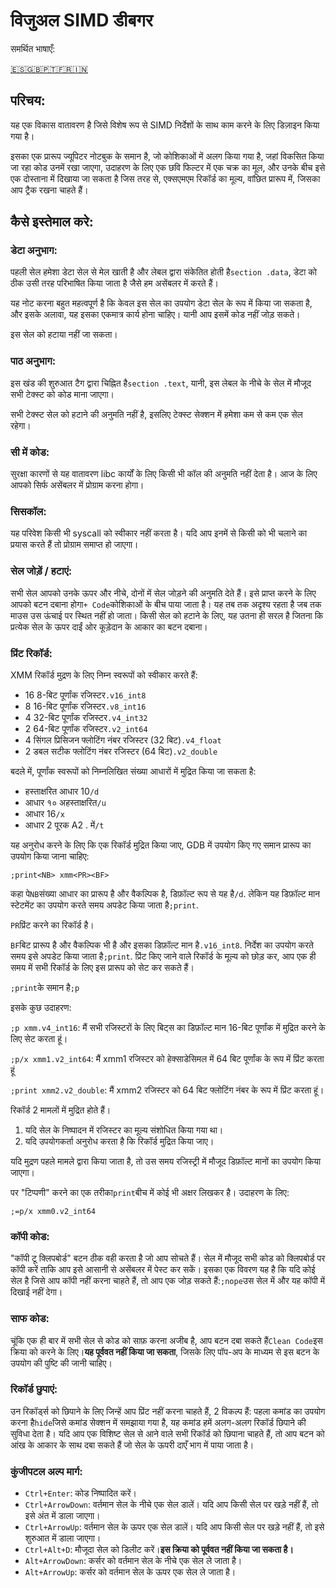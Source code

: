 # विजुअल SIMD डीबगर

समर्थित भाषाएँ:

[🇪🇸](/../../README.md)[🇬🇧](/../../readmes/README.en.md)[🇵🇹](/readmes/README.pt.md)[🇫🇷](/../readmes/README.fr.md)[🇮🇳](/../readmes/README.hi.md)

## परिचय:

यह एक विकास वातावरण है जिसे विशेष रूप से SIMD निर्देशों के साथ काम करने के लिए डिज़ाइन किया गया है।

इसका एक प्रारूप ज्यूपिटर नोटबुक के समान है, जो कोशिकाओं में अलग किया गया है, जहां विकसित किया जा रहा कोड उनमें रखा जाएगा, उदाहरण के लिए एक छवि फिल्टर में एक चक्र का मूल, और उनके बीच इसे एक दोस्ताना में दिखाया जा सकता है जिस तरह से, एक्सएमएम रिकॉर्ड का मूल्य, वांछित प्रारूप में, जिसका आप ट्रैक रखना चाहते हैं।

## कैसे इस्तेमाल करे:

### डेटा अनुभाग:

पहली सेल हमेशा डेटा सेल से मेल खाती है और लेबल द्वारा संकेतित होती है`section .data`, डेटा को ठीक उसी तरह परिभाषित किया जाता है जैसे हम असेंबलर में करते हैं।

यह नोट करना बहुत महत्वपूर्ण है कि केवल इस सेल का उपयोग डेटा सेल के रूप में किया जा सकता है, और इसके अलावा, यह इसका एकमात्र कार्य होना चाहिए। यानी आप इसमें कोड नहीं जोड़ सकते।

इस सेल को हटाया नहीं जा सकता।

### पाठ अनुभाग:

इस खंड की शुरुआत टैग द्वारा चिह्नित है`section .text`, यानी, इस लेबल के नीचे के सेल में मौजूद सभी टेक्स्ट को कोड माना जाएगा।

सभी टेक्स्ट सेल को हटाने की अनुमति नहीं है, इसलिए टेक्स्ट सेक्शन में हमेशा कम से कम एक सेल रहेगा।

### सी में कोड:

सुरक्षा कारणों से यह वातावरण libc कार्यों के लिए किसी भी कॉल की अनुमति नहीं देता है। आज के लिए आपको सिर्फ असेंबलर में प्रोग्राम करना होगा।

### सिसकॉल:

यह परिवेश किसी भी syscall को स्वीकार नहीं करता है। यदि आप इनमें से किसी को भी चलाने का प्रयास करते हैं तो प्रोग्राम समाप्त हो जाएगा।

### सेल जोड़ें / हटाएं:

सभी सेल आपको उनके ऊपर और नीचे, दोनों में सेल जोड़ने की अनुमति देते हैं। इसे प्राप्त करने के लिए आपको बटन दबाना होगा`+ Code`कोशिकाओं के बीच पाया जाता है। यह तब तक अदृश्य रहता है जब तक माउस उस ऊंचाई पर स्थित नहीं हो जाता।
किसी सेल को हटाने के लिए, यह उतना ही सरल है जितना कि प्रत्येक सेल के ऊपर दाईं ओर कूड़ेदान के आकार का बटन दबाना।

### प्रिंट रिकॉर्ड:

XMM रिकॉर्ड मुद्रण के लिए निम्न स्वरूपों को स्वीकार करते हैं:

-   16 8-बिट पूर्णांक रजिस्टर`.v16_int8`
-   8 16-बिट पूर्णांक रजिस्टर`.v8_int16`
-   4 32-बिट पूर्णांक रजिस्टर`.v4_int32`
-   2 64-बिट पूर्णांक रजिस्टर`.v2_int64`
-   4 सिंगल प्रिसिजन फ्लोटिंग नंबर रजिस्टर (32 बिट)`.v4_float`
-   2 डबल सटीक फ्लोटिंग नंबर रजिस्टर (64 बिट)`.v2_double`

बदले में, पूर्णांक स्वरूपों को निम्नलिखित संख्या आधारों में मुद्रित किया जा सकता है:

-   हस्ताक्षरित आधार 10`/d`
-   आधार १० अहस्ताक्षरित`/u`
-   आधार 16`/x`
-   आधार 2 पूरक A2 . में`/t`

यह अनुरोध करने के लिए कि एक रिकॉर्ड मुद्रित किया जाए, GDB में उपयोग किए गए समान प्रारूप का उपयोग किया जाना चाहिए:

`;print<NB> xmm<PR><BF>`

कहा पे`NB`संख्या आधार का प्रारूप है और वैकल्पिक है, डिफ़ॉल्ट रूप से यह है`/d`. लेकिन यह डिफ़ॉल्ट मान स्टेटमेंट का उपयोग करते समय अपडेट किया जाता है`;print`.

`PR`प्रिंट करने का रिकॉर्ड है।

`BF`बिट प्रारूप है और वैकल्पिक भी है और इसका डिफ़ॉल्ट मान है`.v16_int8`. निर्देश का उपयोग करते समय इसे अपडेट किया जाता है`;print`. प्रिंट किए जाने वाले रिकॉर्ड के मूल्य को छोड़ कर, आप एक ही समय में सभी रिकॉर्ड के लिए इस प्रारूप को सेट कर सकते हैं।

`;print`के समान है`;p`

इसके कुछ उदाहरण:

`;p xmm.v4_int16`: मैं सभी रजिस्टरों के लिए बिट्स का डिफ़ॉल्ट मान 16-बिट पूर्णांक में मुद्रित करने के लिए सेट करता हूं।

`;p/x xmm1.v2_int64`: मैं xmm1 रजिस्टर को हेक्साडेसिमल में 64 बिट पूर्णांक के रूप में प्रिंट करता हूं

`;print xmm2.v2_double`: मैं xmm2 रजिस्टर को 64 बिट फ्लोटिंग नंबर के रूप में प्रिंट करता हूं।

रिकॉर्ड 2 मामलों में मुद्रित होते हैं।

1) यदि सेल के निष्पादन में रजिस्टर का मूल्य संशोधित किया गया था।
2) यदि उपयोगकर्ता अनुरोध करता है कि रिकॉर्ड मुद्रित किया जाए।

यदि मुद्रण पहले मामले द्वारा किया जाता है, तो उस समय रजिस्ट्री में मौजूद डिफ़ॉल्ट मानों का उपयोग किया जाएगा।

पर "टिप्पणी" करने का एक तरीका`print`बीच में कोई भी अक्षर लिखकर है। उदाहरण के लिए:

`;=p/x xmm0.v2_int64`

### कॉपी कोड:

"कॉपी टू क्लिपबोर्ड" बटन ठीक वही करता है जो आप सोचते हैं। सेल में मौजूद सभी कोड को क्लिपबोर्ड पर कॉपी करें ताकि आप इसे आसानी से असेंबलर में पेस्ट कर सकें। इसका एक विवरण यह है कि यदि कोई सेल है जिसे आप कॉपी नहीं करना चाहते हैं, तो आप एक जोड़ सकते हैं:`;nope`उस सेल में और यह कॉपी में दिखाई नहीं देगा।

### साफ कोड:

चूंकि एक ही बार में सभी सेल से कोड को साफ़ करना अजीब है, आप बटन दबा सकते हैं`Clean Code`इस क्रिया को करने के लिए।**यह पूर्ववत नहीं किया जा सकता**, जिसके लिए पॉप-अप के माध्यम से इस बटन के उपयोग की पुष्टि की जानी चाहिए।

### रिकॉर्ड छुपाएं:

उन रिकॉर्ड्स को छिपाने के लिए जिन्हें आप प्रिंट नहीं करना चाहते हैं, 2 विकल्प हैं: पहला कमांड का उपयोग करना है`hide`जिसे कमांड सेक्शन में समझाया गया है, यह कमांड हमें अलग-अलग रिकॉर्ड छिपाने की सुविधा देता है। यदि आप एक विशिष्ट सेल से आने वाले सभी रिकॉर्ड को छिपाना चाहते हैं, तो आप बटन को आंख के आकार के साथ दबा सकते हैं जो सेल के ऊपरी दाएँ भाग में पाया जाता है।

### कुंजीपटल अल्प मार्ग:

-   `Ctrl+Enter`: कोड निष्पादित करें।
-   `Ctrl+ArrowDown`: वर्तमान सेल के नीचे एक सेल डालें। यदि आप किसी सेल पर खड़े नहीं हैं, तो इसे अंत में डाला जाएगा।
-   `Ctrl+ArrowUp`: वर्तमान सेल के ऊपर एक सेल डालें। यदि आप किसी सेल पर खड़े नहीं हैं, तो इसे शुरुआत में डाला जाएगा।
-   `Ctrl+Alt+D`: मौजूदा सेल को डिलीट करें।**इस क्रिया को पूर्ववत नहीं किया जा सकता है।**
-   `Alt+ArrowDown`: कर्सर को वर्तमान सेल के नीचे एक सेल ले जाता है।
-   `Alt+ArrowUp`: कर्सर को वर्तमान सेल के ऊपर एक सेल ले जाता है।
